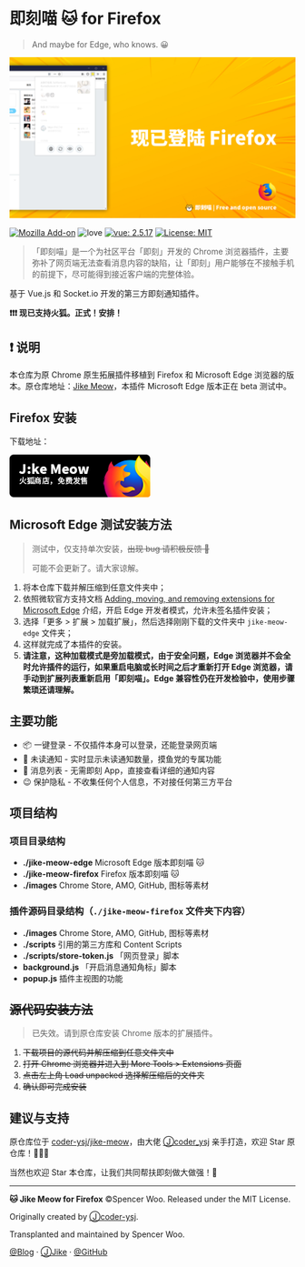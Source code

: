 # 即刻喵 🐱 for Firefox

> And maybe for Edge, who knows. 😀

![img](./images/firefox_banner.jpg)

[![Mozilla Add-on](https://img.shields.io/amo/stars/dustman.svg?style=flat-square)](https://addons.mozilla.org/zh-CN/firefox/addon/%E5%8D%B3%E5%88%BB%E5%96%B5/)
![love](https://img.shields.io/badge/Made%20with-love-ff69b4.svg?style=flat-square)
[![vue: 2.5.17](https://img.shields.io/badge/vue-2.5.17-green.svg?style=flat-square)](https://cn.vuejs.org/v2/guide/installation.html)
[![License: MIT](https://img.shields.io/github/license/mashape/apistatus.svg?style=flat-square)](https://opensource.org/licenses/MIT)

> 「即刻喵」是一个为社区平台「即刻」开发的 Chrome 浏览器插件，主要弥补了网页端无法查看消息内容的缺陷，让「即刻」用户能够在不接触手机的前提下，尽可能得到接近客户端的完整体验。

基于 Vue.js 和 Socket.io 开发的第三方即刻通知插件。

**❗❗❗ 现已支持火狐。正式！安排！**

## ❗ 说明

本仓库为原 Chrome 原生拓展插件移植到 Firefox 和 Microsoft Edge 浏览器的版本。原仓库地址：[Jike Meow](https://github.com/coder-ysj/jike-meow)，本插件 Microsoft Edge 版本正在 beta 测试中。

## Firefox 安装

下载地址：

<a href="https://addons.mozilla.org/zh-CN/firefox/addon/%E5%8D%B3%E5%88%BB%E5%96%B5/">
<img src="./images/AddonBadgeDark.png" alt="即刻喵 Jike Meow 🐱">
</a>

## Microsoft Edge 测试安装方法

> 测试中，仅支持单次安装，~~出现 bug 请积极反馈 🎉~~
> 
> 可能不会更新了。请大家谅解。

1. 将本仓库下载并解压缩到任意文件夹中；
2. 依照微软官方支持文档 [Adding, moving, and removing extensions for Microsoft Edge](https://docs.microsoft.com/en-us/microsoft-edge/extensions/guides/adding-and-removing-extensions) 介绍，开启 Edge 开发者模式，允许未签名插件安装；
3. 选择「更多 > 扩展 > 加载扩展」，然后选择刚刚下载的文件夹中 `jike-meow-edge` 文件夹；
4. 这样就完成了本插件的安装。
5. **请注意，这种加载模式是旁加载模式，由于安全问题，Edge 浏览器并不会全时允许插件的运行，如果重启电脑或长时间之后才重新打开 Edge 浏览器，请手动到扩展列表重新启用「即刻喵」。Edge 兼容性仍在开发检验中，使用步骤繁琐还请理解。**

## 主要功能

* 📦 一键登录 - 不仅插件本身可以登录，还能登录网页端
* 📡 未读通知 - 实时显示未读通知数量，摸鱼党的专属功能
* 🚀 消息列表 - 无需即刻 App，直接查看详细的通知内容
* 😉 保护隐私 - 不收集任何个人信息，不对接任何第三方平台

## 项目结构

### 项目目录结构

- **./jike-meow-edge** Microsoft Edge 版本即刻喵 🐱
- **./jike-meow-firefox** Firefox 版本即刻喵 🐱
- **./images** Chrome Store, AMO, GitHub, 图标等素材

### 插件源码目录结构（`./jike-meow-firefox` 文件夹下内容）

- **./images** Chrome Store, AMO, GitHub, 图标等素材
- **./scripts** 引用的第三方库和 Content Scripts
- **./scripts/store-token.js** 「网页登录」脚本
- **background.js** 「开启消息通知角标」脚本
- **popup.js** 插件主视图的功能

## ~~源代码安装方法~~

> 已失效。请到原仓库安装 Chrome 版本的扩展插件。

1. ~~下载项目的源代码并解压缩到任意文件夹中~~
2. ~~打开 Chrome 浏览器并进入到 More Tools > Extensions 页面~~
3. ~~点击左上角 Load unpacked 选择解压缩后的文件夹~~
4. ~~确认即可完成安装~~

## 建议与支持

原仓库位于 [coder-ysj/jike-meow](https://github.com/coder-ysj/jike-meow)，由大佬 [Ⓙcoder_ysj](https://web.okjike.com/user/F39BF844-7BF9-4754-8E7C-189CA3A35644/post) 亲手打造，欢迎 Star 原仓库！🌟🌟🌟

当然也欢迎 Star 本仓库，让我们共同帮扶即刻做大做强！💪

---

**🐱 Jike Meow for Firefox** ©Spencer Woo. Released under the MIT License. 

Originally created by [Ⓙcoder-ysj](https://web.okjike.com/user/F39BF844-7BF9-4754-8E7C-189CA3A35644/post).

Transplanted and maintained by Spencer Woo.

[@Blog](https://spencerwoo.com/) · [ⒿJike](https://web.okjike.com/user/4DDA0425-FB41-4188-89E4-952CA15E3C5E/post) · [@GitHub](https://github.com/spencerwoo98)
